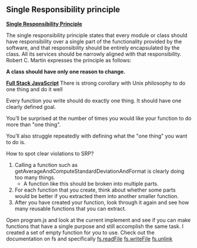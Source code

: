 ## Single Responsibility principle

**[Single Responsibility Principle](https://en.wikipedia.org/wiki/Single_responsibility_principle)**

The single responsibility principle states that every module or class should have responsibility over a single part of the functionality provided by the software, and that responsibility should be entirely encapsulated by the class.
All its services should be narrowly aligned with that responsibility.
Robert C. Martin expresses the principle as follows:

**A class should have only one reason to change.**

**[Full Stack JavaScript](http://thefullstack.xyz/solid-javascript/)**
There is strong corollary with Unix philosophy to do one thing and do it well

Every function you write should do exactly one thing. It should have one clearly defined goal.

You’ll be surprised at the number of times you would like your function to do more than "one thing".

You’ll also struggle repeatedly with defining what the "one thing" you want to do is.

How to spot clear violations to SRP?

1. Calling a function such as getAverageAndComputeStandardDeviationAndFormat is clearly doing too many things.
    * A function like this should be broken into multiple parts.
2. For each function that you create, think about whether some parts would be better if you extracted them into another smaller function.
3. After you have created your function, look through it again and see how many reusable functions that you can extract.

Open program.js and look at the current implement and see if you can make functions that have a single purpose and still accomplish the same task.
I created a set of empty function for you to use.
Check out the documentation on fs and specifically
[fs.readFile](https://nodejs.org/api/fs.html#fs_fs_readfile_file_options_callback)
[fs.writeFile](https://nodejs.org/api/fs.html#fs_fs_writefile_file_data_options_callback)
[fs.unlink](https://nodejs.org/api/fs.html#fs_fs_unlink_path_callback)
